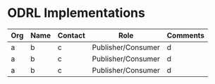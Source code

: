 # ODRL Implementations

Org | Name | Contact | Role | Comments
--- | --- | --- | --- | ---
a | b | c | Publisher/Consumer| d
a | b | c | Publisher/Consumer| d
a | b | c | Publisher/Consumer| d